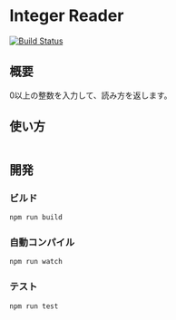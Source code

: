 # Integer Reader
[![Build Status](https://travis-ci.org/pb10001/integer-reader.svg?branch=master)](https://travis-ci.org/pb10001/integer-reader)
## 概要
0以上の整数を入力して、読み方を返します。
## 使い方
```javascript
```
## 開発
### ビルド
```sh
npm run build
```
### 自動コンパイル
```sh
npm run watch
```
### テスト
```sh
npm run test
```

